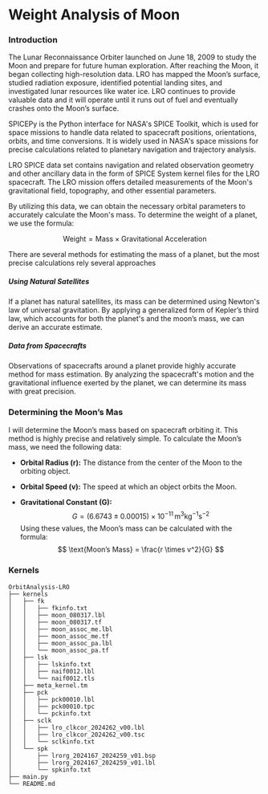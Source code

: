 # Weight Analysis of Moon

### Introduction
The Lunar Reconnaissance Orbiter launched on June 18, 2009 to study the Moon and prepare for future human exploration. After reaching the Moon, it began collecting high-resolution data. LRO has mapped the Moon’s surface, studied radiation exposure, identified potential landing sites, and investigated lunar resources like water ice. LRO continues to provide valuable data and it will operate until it runs out of fuel and eventually crashes onto the Moon’s surface. 

SPICEPy is the Python interface for NASA's SPICE Toolkit, which is used for space missions to handle data related to spacecraft positions, orientations, orbits, and time conversions. It is widely used in NASA's space missions for precise calculations related to planetary navigation and trajectory analysis. 

LRO SPICE data set contains navigation and related observation geometry and other ancillary data in the form of SPICE System kernel files for the LRO spacecraft. The LRO mission offers detailed measurements of the Moon's gravitational field, topography, and other essential parameters. 

By utilizing this data, we can obtain the necessary orbital parameters to accurately calculate the Moon's mass. To determine the weight of a planet, we use the formula:

$$ \text{Weight} = \text{Mass} \times \text{Gravitational Acceleration} $$

There are several methods for estimating the mass of a planet, but the most precise calculations rely several approaches
##### Using Natural Satellites  
If a planet has natural satellites, its mass can be determined using Newton's law of universal gravitation. By applying a generalized form of Kepler’s third law, which accounts for both the planet's and the moon’s mass, we can derive an accurate estimate.
##### Data from Spacecrafts
Observations of spacecrafts around a planet provide highly accurate method for mass estimation. By analyzing the spacecraft's motion and the gravitational influence exerted by the planet, we can determine its mass with great precision.

### Determining the Moon’s Mas
I will determine the Moon’s mass based on spacecraft orbiting it. This method is highly precise and relatively simple. To calculate the Moon’s mass, we need the following data:

- **Orbital Radius (r):** The distance from the center of the Moon to the orbiting object.  

- **Orbital Speed (v):** The speed at which an object orbits the Moon.  

- **Gravitational Constant (G):**  $$ G = (6.6743 \pm 0.00015) \times 10^{-11} \, \text{m}^3 \text{kg}^{-1} \text{s}^{-2} $$
Using these values, the Moon’s mass can be calculated with the formula: $$ \text{Moon’s Mass} = \frac{r \times v^2}{G} $$

### Kernels







```
OrbitAnalysis-LRO
├── kernels
│   ├── fk
│   │   ├── fkinfo.txt
│   │   ├── moon_080317.lbl
│   │   ├── moon_080317.tf
│   │   ├── moon_assoc_me.lbl
│   │   ├── moon_assoc_me.tf
│   │   ├── moon_assoc_pa.lbl
│   │   └── moon_assoc_pa.tf
│   ├── lsk
│   │   ├── lskinfo.txt
│   │   ├── naif0012.lbl
│   │   └── naif0012.tls
│   ├── meta_kernel.tm
│   ├── pck
│   │   ├── pck00010.lbl
│   │   ├── pck00010.tpc
│   │   └── pckinfo.txt
│   ├── sclk
│   │   ├── lro_clkcor_2024262_v00.lbl
│   │   ├── lro_clkcor_2024262_v00.tsc
│   │   └── sclkinfo.txt
│   └── spk
│       ├── lrorg_2024167_2024259_v01.bsp
│       ├── lrorg_2024167_2024259_v01.lbl
│       └── spkinfo.txt
├── main.py
└── README.md
```
